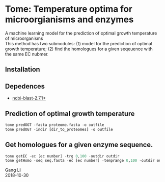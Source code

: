 # Tome: Temperature optima for microorgianisms and enzymes
A machine learning model for the prediction of optimal growth temperature of microorganisms<br/>
This method has two submodules: (1) model for the prediction of optimal growth temperature; (2) find the homologues for a given seqeuence with the same EC nubmer. 

## Installation

## Depedences
* [ncbi-blast-2.7.1+](ftp://ftp.ncbi.nlm.nih.gov/blast/executables/blast+/LATEST/)


## Prediction of optimal growth temperature
```python
tome predOGT -fasta proteome.fasta -o outfile
tome predOGT -indir [dir_to_proteomes] -o outfile
```

## Get homologues for a given enzyme sequence.
```python
tome getEC -ec [ec number] -trg 0,100 -outdir outdir
tome getHomo -seq seq.fasta -ec [ec number] -temprange 0,100 -outdir outdir
```

Gang Li<br/>
2018-10-30
